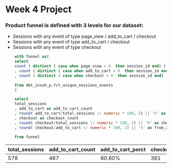 # Week 4 Project 

### Product funnel is defined with 3 levels for our dataset:

* Sessions with any event of type page_view / add_to_cart / checkout
* Sessions with any event of type add_to_cart / checkout
* Sessions with any event of type checkout

```sql
    with funnel as(
    select
    count ( distinct ( case when page_view > 0  then session_id end) ) as total_sessions
    , count ( distinct ( case when add_to_cart > 0  then session_id end) ) as add_to_cart
    , count ( distinct ( case when checkout > 0  then session_id end) ) as checkout
    
    from dbt_insuh_p.fct_unique_sessions_events
    )

    select 
    total_sessions
    , add_to_cart as add_to_cart_count
    , round( add_to_cart/total_sessions :: numeric * 100, 2) || '%' as add_to_cart_perct
    , checkout as checkout_count
    , round( checkout/total_sessions :: numeric * 100, 2) || '%' as checkout_perct
    , round( checkout/add_to_cart :: numeric * 100, 2) || '%' as from_add_to_cart_to_checkout_perct
    
    from funnel
```

|total_sessions|add_to_cart_count|add_to_cart_perct|checkout_count|checkout_perct|from_add_to_cart_to_checkout_perct|
|---|---|---|---|---|---|
|578|467|80.80%|361|62.46%|77.30%|

